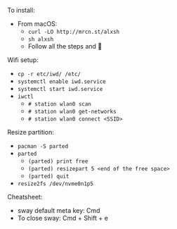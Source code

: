 To install:
  * From macOS:
    * `curl -LO http://mrcn.st/alxsh`
    * `sh alxsh`
    * Follow all the steps and :tada:

Wifi setup:
  * `cp -r etc/iwd/ /etc/`
  * `systemctl enable iwd.service`
  * `systemctl start iwd.service`
  * `iwctl`
    * `# station wlan0 scan`
    * `# station wlan0 get-networks`
    * `# station wlan0 connect <SSID>`

Resize partition:
  * `pacman -S parted`
  * `parted`
    * `(parted) print free`
    * `(parted) resizepart 5 <end of the free space>`
    * `(parted) quit`
  * `resize2fs /dev/nvme0n1p5`

Cheatsheet:
  * sway default meta key: Cmd
  * To close sway: Cmd + Shift + e
